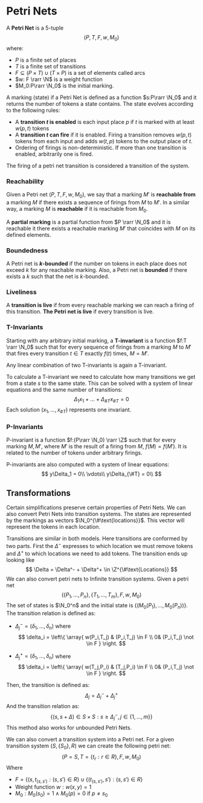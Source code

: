 # Petri Nets

A **Petri Net** is a 5-tuple
$$
(P,T,F,w,M_0)
$$
where:

- $P$ is a finite set of places
- $T$ is a finite set of transitions
- $F \subseteq (P\times T) \cup (T \times P)$ is a set of elements called arcs
- $w: F \rarr \N$ is a weight function
- $M_0:P\rarr \N_0$ is the initial marking.

A marking (state) if a Petri Net is defined as a function $s:P\rarr \N_0$ and it returns the number of tokens a state contains. The state evolves according to the following rules:

- A **transition $t$ is enabled** is each input place $p$ if $t$ is marked with at least $w(p,t)$ tokens
- A **transition $t$ can fire** if it is enabled. Firing a transition removes $w(p,t)$ tokens from each input and adds $w(t,p)$ tokens to the output place of $t$.
- Ordering of firings is non-deterministic. If more than one transition is enabled, arbitrarily one is fired.

The firing of a petri net transition is considered a transition of the system.

### Reachability

Given a Petri net $(P,T,F,w,M_0)$, we say that a marking $M'$ is **reachable from** a marking $M$ if there exists a sequence of firings from $M$ to $M'$. In a similar way, a marking $M$ is **reachable** if it is reachable from $M_0$. 

A **partial marking**  is a partial function from $P \rarr \N_0$ and it is reachable it there exists a reachable marking $M'$ that coincides with $M$ on its defined elements.

### Boundedness

A Petri net is **$k$-bounded** if the number on tokens in each place does not exceed $k$ for any reachable marking. Also, a Petri net is **bounded** if there exists a $k$ such that the net is $k$-bounded.

### Liveliness

A **transition is live** if from every reachable marking we can reach a firing of this transition. **The Petri net is live** if every transition is live.

### T-Invariants

Starting with any arbitrary initial marking, a **T-invariant** is a function $f:T \rarr \N_0$ such that for every sequence of firings from a marking $M$ to $M'$ that fires every transition $t\in T$ exactly $f(t)$ times, $M = M'$.

Any linear combination of two T-invariants is again a T-invariant.

To calculate a T-invariant we need to calculate how many transitions we get from a state $s$ to the same state. This can be solved with a system of linear equations and the same number of transitions:
$$
\Delta_1 x_1 + \dots+\Delta_{\#T}x_{\#T} = 0
$$
Each solution $(x_1,\dots,x_{\#T})$ represents one invariant. 

### P-Invariants

P-invariant is a function $f:(P\rarr \N_0) \rarr \Z$ such that for every marking $M, M'$, where $M'$ is the result of a firing from $M$, $f(M) = f(M')$. It is related to the number of tokens under arbitrary firings.

P-invariants are also computed with a system of linear equations:
$$
y\Delta_1 = 0\\
\vdots\\
y\Delta_{\#T} = 0\\
$$


## Transformations

Certain simplifications preserve certain properties of Petri Nets. We can also convert Petri Nets into transition systems. The states are represented by the markings as vectors $\N_0^{\#\text{locations}}$. This vector will represent the tokens in each location. 

Transitions are similar in both models. Here transitions are conformed by two parts. First the $\Delta^-$ expresses to which location we must remove tokens and $\Delta^+$ to which locations we need to add tokens. The transition ends up looking like 
$$
\Delta = \Delta^- + \Delta^+ \in \Z^{\#\text{Locations}}
$$
We can also convert petri nets to Infinite transition systems. Given a petri net 
$$
(\{P_1,\dots,P_n\},\{T_1,\dots,T_m\},F,w,M_0)
$$
The set of states is $\N_0^n$ and the initial state is $\{(M_0(P_1),\dots,M_0(P_n))\}$. The transition relation is defined as:

- $\Delta_j^- = (\delta_1,\dots,\delta_n)$ where
  $$
  \delta_i = \left\{
  \array{
  w(P_i,T_j) & (P_i,T_j) \in F \\
  0& (P_i,T_j) \not \in F
  }
  \right.
  $$

- $\Delta_j^+ = (\delta_1,\dots,\delta_n)$ where
  $$
  \delta_i = \left\{
  \array{
  w(T_j,P_i) & (T_j,P_i) \in F \\
  0& (P_i,T_j) \not \in F
  }
  \right.
  $$

Then, the transition is defined as:
$$
\Delta_j = \Delta_j^- + \Delta_j^+
$$
And the transition relation as:
$$
\{(s,s+\Delta) \in S \times S : s\ge \Delta_j^-, j \in \{1,\dots,m\}\}
$$
This method also works for unbounded Petri Nets.

We can also convert a transition system into a Petri net. For a given transition system $(S,\{S_0\},R)$ we can create the following petri net:
$$
(P=S,T=\{t_r:r\in R\},F,w,M_0)
$$
Where

- $F = \{(s,t_{(s,s')}:(s,s')\in R\} \cup \{(t_{(s,s')},s'):(s,s')\in R\}$
- Weight function $w:w(x,y) = 1$
- $M_0: M_0(s_0) = 1 \land M_0(p) = 0$ if $p \neq s_0$

